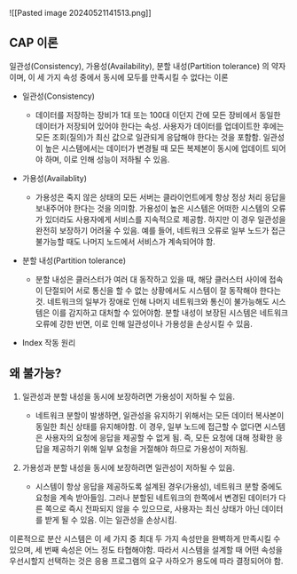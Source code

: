 ![[Pasted image 20240521141513.png]]

## CAP 이론

일관성(Consistency), 가용성(Availability), 분할 내성(Partition tolerance) 의 약자 이며, 이 세 가지 속성 중에서 동시에 모두를 만족시킬 수 없다는 이론

* 일관성(Consistency)
	* 데이터를 저장하는 장비가 1대 또는 100대 이던지 간에 모든 장비에서 동일한 데이터가 저장되어 있어야 한다는 속성.
	  사용자가 데이터를 업데이트한 후에는 모든 조회(질의)가 최신 값으로 일관되게 응답해야 한다는 것을 포함함. 일관성이 높은 시스템에서는 데이터가 변경될 때 모든 복제본이 동시에 업데이트 되어야 하며, 이로 인해 성능이 저하될 수 있음.

* 가용성(Availablity)
	* 가용성은 죽지 않은 상태의 모든 서버는 클라이언트에게 항상 정상 처리 응답을 보내주어야 한다는 것을 의미함. 가용성이 높은 시스템은 어떠한 시스템의 오류가 있더라도 사용자에게 서비스를 지속적으로 제공함. 
	 하지만 이 경우 일관성을 완전히 보장하기 어려울 수 있음. 예를 들어, 네트워크 오류로 일부 노드가 접근 불가능할 때도 나머지 노드에서 서비스가 계속되어야 함.

* 분할 내성(Partition tolerance)
	* 분할 내성은 클러스터가 여러 대 동작하고 있을 때, 해당 클러스터 사이에 접속이 단절되어 서로 통신을 할 수 없는 상황에서도 시스템이 잘 동작해야 한다는 것.
	  네트워크의 일부가 장애로 인해 나머지 네트워크와 통신이 불가능해도 시스템은 이를 감지하고 대처할 수 있어야함. 분할 내성이 보장된 시스템은 네트워크 오류에 강한 반면, 이로 인해 일관성이나 가용성을 손상시킬 수 있음.
- Index 작동 원리

## 왜 불가능?

1. 일관성과 분할 내성을 동시에 보장하려면 가용성이 저하될 수 있음.
	* 네트워크 분할이 발생하면, 일관성을 유지하기 위해서는 모든 데이터 복사본이 동일한 최신 상태를 유지해야함. 
	  이 경우, 일부 노드에 접근할 수 없다면 시스템은 사용자의 요청에 응답을 제공할 수 없게 됨. 즉, 모든 요청에 대해 정확한 응답을 제공하기 위해 일부 요청을 거절해야 하므로 가용성이 저하됨.

2. 가용성과 분할 내성을 동시에 보장하려면 일관성이 저하될 수 있음.
	* 시스템이 항상 응답을 제공하도록 설계된 경우(가용성), 네트워크 분할 중에도 요청을 계속 받아들임. 그러나 분할된 네트워크의 한쪽에서 변경된 데이터가 다른 쪽으로 즉시 전파되지 않을 수 있으므로, 사용자는 최신 상태가 아닌 데이터를 받게 될 수 있음. 이는 일관성을 손상시킴.

이론적으로 분산 시스템은 이 세 가지 중 최대 두 가지 속성만을 완벽하게 만족시킬 수 있으며, 세 번째 속성은 어느 정도 타협해야함. 따라서 시스템을 설계할 때 어떤 속성을 우선시할지 선택하는 것은 응용 프로그램의 요구 사하오가 용도에 따라 결정되어야 함.